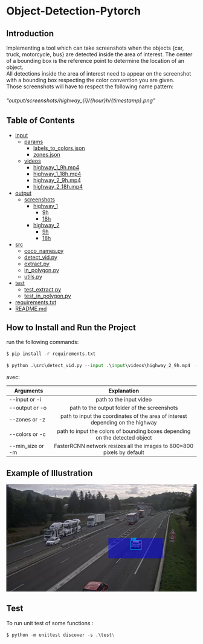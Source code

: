 # Object-Detection-Pytorch
## Introduction
Implementing a tool which can take screenshots when the objects {car, truck, motorcycle, bus} are detected inside the area of interest. 
The center of a bounding box is the reference point to determine the location of an object.  
All detections inside the area of interest need to appear on the screenshot with a bounding box respecting the color convention you are given.  
Those screenshots will have to respect the following name pattern: 
###### “output/screenshots/highway_{i}/{hour}h/{timestamp}.png”
## Table of Contents 

 * [input](./input)
    * [params](./input/params)
      * [labels_to_colors.json](./input/params/labels_to_colors.json)
      * [zones.json](./input/params/zones.json)
    * [videos](./input/videos)
      * [highway_1_9h.mp4](./input/videos/highway_1_9h.mp4)
      * [highway_1_18h.mp4](./input/videos/highway_1_18h.mp4)
      * [highway_2_9h.mp4](./input/videos/highway_2_9h.mp4)
      * [highway_2_18h.mp4](./input/videos/highway_2_18h.mp4)
 * [output](./output)
    * [screenshots](./output/screenshots)
       * [highway_1](./output/screenshots/highway_1)
          * [9h](./output/screenshots/highway_1/9h)
          * [18h](./output/screenshots/highway_1/18h)
      * [highway_2](./output/screenshots/highway_2)
          * [9h](./output/screenshots/highway_2/9h)
          * [18h](./output/screenshots/highway_2/18h)
 * [src](./src)
   * [coco_names.py](./src/coco_names.py)
   * [detect_vid.py](./src/detect_vid.py)
   * [extract.py](./src/extract.py)
   * [in_polygon.py](./src/in_polygon.py)
   * [utils.py](./src/utils.py)
 * [test](./test)
   * [test_extract.py](./test/test_extract.py)
   * [test_in_polygon.py](./test/test_in_polygon.py)
 * [requirements.txt](./requirements.txt)
 * [README.md](./README.md)
 
 ## How to Install and Run the Project
 run the following commands:
 ```python
$ pip install -r requirements.txt
```
```python
$ python .\src\detect_vid.py --input .\input\videos\highway_2_9h.mp4  --colors .\input\params\labels_to_color.json --zones .\input\params\zones.json --output .\output\screenshots\
```
avec: 

| Arguments        | Explanation           | 
| ------------- |:-------------:|
| --input or -i     | path to the input video | 
| --output or -o    | path to the output folder of the screenshots      |  
| --zones or -z| path to input the coordinates of the area of interest depending on the highway       |  
| --colors or -c | path to input the colors of bounding boxes depending on the detected object      |  
| --min_size or -m| FasterRCNN network resizes all the images to 800×800 pixels by default   |    

## Example of Illustration
![Screenshot of a detected car][logo]

[logo]: https://github.com/SarahBenabdallah/Object-Detection-Pytorch/blob/master/output/screenshots/highway_2/9h/2022-11-27T18-59-18%2B01-00UTC.png "Screenshot of a detected car"
## Test
To run unit test of some functions :
 ```python
$ python -m unittest discover -s .\test\
```

